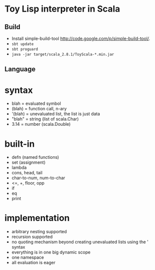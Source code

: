 Toy Lisp interpreter in Scala
=============================
Build
-----
- Install simple-build-tool <http://code.google.com/p/simple-build-tool/>.
- `sbt update`
- `sbt proguard`
- `java -jar target/scala_2.8.1/ToyScala-*.min.jar`

Language
--------
# syntax #
- blah    = evaluated symbol
- (blah)  = function call, n-ary
- '(blah) = unevaluated list, the list is just data
- "blah"  = string (list of scala.Char)
- 3.14    = number (scala.Double)

# built-in #
- defn (named functions)
- set (assignment)
- lambda
- cons, head, tail
- char-to-num, num-to-char
- <=, +, floor, opp
- if
- eq
- print

# implementation #
- arbitrary nesting supported
- recursion supported
- no quoting mechanism beyond creating unevaluated lists using the ' syntax
- everything is in one big dynamic scope
- one namespace
- all evaluation is eager

